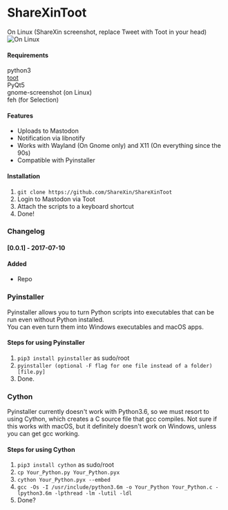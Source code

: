 # ShareXinToot  

On Linux (ShareXin screenshot, replace Tweet with Toot in your head)  
![On Linux](https://raw.githubusercontent.com/ShareXin/ShareXin/master/twitter-2016-10-08-10_07_602_PM.png)

#### Requirements
python3  
[toot](https://github.com/ihabunek/toot)  
PyQt5  
gnome-screenshot (on Linux)  
feh (for Selection)  

#### Features
* Uploads to Mastodon
* Notification via libnotify
* Works with Wayland (On Gnome only) and X11 (On everything since the 90s)
* Compatible with Pyinstaller

#### Installation
1. `git clone https://github.com/ShareXin/ShareXinToot`
2. Login to Mastodon via Toot
3. Attach the scripts to a keyboard shortcut
4. Done!

### Changelog
#### [0.0.1] - 2017-07-10
#### Added
- Repo

### Pyinstaller
Pyinstaller allows you to turn Python scripts into executables that can be run even without Python installed.  
You can even turn them into Windows executables and macOS apps.  

#### Steps for using Pyinstaller
1. `pip3 install pyinstaller` as sudo/root
2. `pyinstaller (optional -F flag for one file instead of a folder) [file.py]`
3. Done.

### Cython
Pyinstaller currently doesn't work with Python3.6, so we must resort to using Cython, which creates a C source file that gcc compiles. Not sure if this works with macOS, but it definitely doesn't work on Windows, unless you can get gcc working.  

#### Steps for using Cython
1. `pip3 install cython` as sudo/root
2. `cp Your_Python.py Your_Python.pyx`
3. `cython Your_Python.pyx --embed`
4. `gcc -Os -I /usr/include/python3.6m -o Your_Python Your_Python.c -lpython3.6m -lpthread -lm -lutil -ldl`
5. Done?

